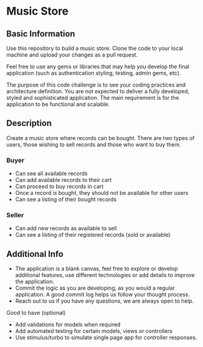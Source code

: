 # Music Store

## Basic Information

Use this repository to build a music store. Clone the code to your local machine and upload your changes as a pull request. 

Feel free to use any gems or libraries that may help you develop the final application (such as authentication styling, testing, admin gems, etc).

The purpose of this code challenge is to see your coding practices and architecture definition. You are not expected to deliver a fully developed, styled and sophisticated application. The main requirement is for the application to be functional and scalable.

## Description

Create a music store where records can be bought. There are two types of users, those wishing to sell records and those who want to buy them.

### Buyer
* Can see all available records
* Can add available records to their cart
* Can proceed to buy records in cart
* Once a record is bought, they should not be available for other users
* Can see a listing of their bought records

### Seller
* Can add new records as available to sell
* Can see a listing of their registered records (sold or available)


## Additional Info

* The application is a blank canvas, feel free to explore or develop additional features, use different technologies or add details to improve the application.
* Commit the logic as you are developing, as you would a regular application. A good commit log helps us follow your thought process.
* Reach out to us if you have any questions, we are always open to help.

Good to have (optional)
* Add validations for models when required
* Add automated testing for certain models, views or controllers
* Use stimulus/turbo to simulate single page app for controller responses.